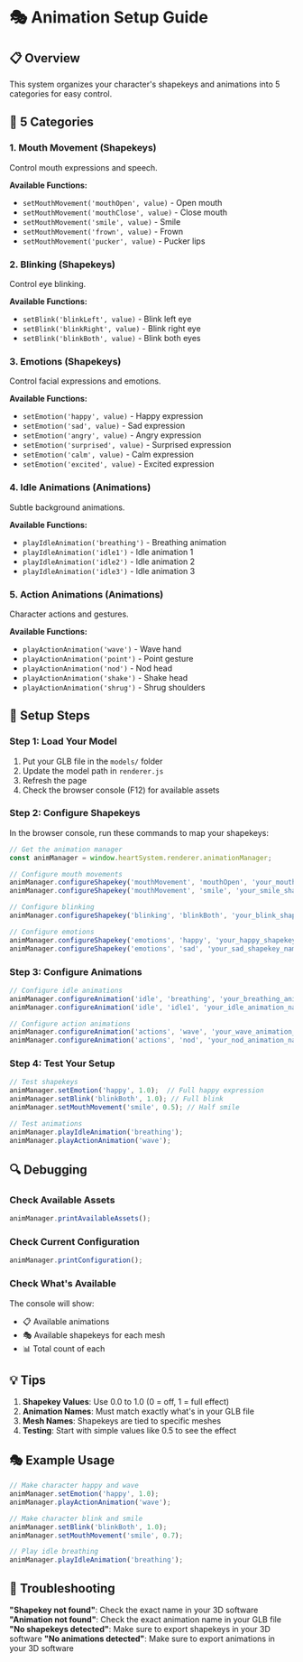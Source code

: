 # 🎭 Animation Setup Guide

## 📋 Overview
This system organizes your character's shapekeys and animations into 5 categories for easy control.

## 🎯 5 Categories

### 1. **Mouth Movement** (Shapekeys)
Control mouth expressions and speech.

**Available Functions:**
- `setMouthMovement('mouthOpen', value)` - Open mouth
- `setMouthMovement('mouthClose', value)` - Close mouth  
- `setMouthMovement('smile', value)` - Smile
- `setMouthMovement('frown', value)` - Frown
- `setMouthMovement('pucker', value)` - Pucker lips

### 2. **Blinking** (Shapekeys)
Control eye blinking.

**Available Functions:**
- `setBlink('blinkLeft', value)` - Blink left eye
- `setBlink('blinkRight', value)` - Blink right eye
- `setBlink('blinkBoth', value)` - Blink both eyes

### 3. **Emotions** (Shapekeys)
Control facial expressions and emotions.

**Available Functions:**
- `setEmotion('happy', value)` - Happy expression
- `setEmotion('sad', value)` - Sad expression
- `setEmotion('angry', value)` - Angry expression
- `setEmotion('surprised', value)` - Surprised expression
- `setEmotion('calm', value)` - Calm expression
- `setEmotion('excited', value)` - Excited expression

### 4. **Idle Animations** (Animations)
Subtle background animations.

**Available Functions:**
- `playIdleAnimation('breathing')` - Breathing animation
- `playIdleAnimation('idle1')` - Idle animation 1
- `playIdleAnimation('idle2')` - Idle animation 2
- `playIdleAnimation('idle3')` - Idle animation 3

### 5. **Action Animations** (Animations)
Character actions and gestures.

**Available Functions:**
- `playActionAnimation('wave')` - Wave hand
- `playActionAnimation('point')` - Point gesture
- `playActionAnimation('nod')` - Nod head
- `playActionAnimation('shake')` - Shake head
- `playActionAnimation('shrug')` - Shrug shoulders

## 🎯 Setup Steps

### Step 1: Load Your Model
1. Put your GLB file in the `models/` folder
2. Update the model path in `renderer.js`
3. Refresh the page
4. Check the browser console (F12) for available assets

### Step 2: Configure Shapekeys
In the browser console, run these commands to map your shapekeys:

```javascript
// Get the animation manager
const animManager = window.heartSystem.renderer.animationManager;

// Configure mouth movements
animManager.configureShapekey('mouthMovement', 'mouthOpen', 'your_mouth_open_shapekey_name');
animManager.configureShapekey('mouthMovement', 'smile', 'your_smile_shapekey_name');

// Configure blinking
animManager.configureShapekey('blinking', 'blinkBoth', 'your_blink_shapekey_name');

// Configure emotions
animManager.configureShapekey('emotions', 'happy', 'your_happy_shapekey_name');
animManager.configureShapekey('emotions', 'sad', 'your_sad_shapekey_name');
```

### Step 3: Configure Animations
```javascript
// Configure idle animations
animManager.configureAnimation('idle', 'breathing', 'your_breathing_animation_name');
animManager.configureAnimation('idle', 'idle1', 'your_idle_animation_name');

// Configure action animations
animManager.configureAnimation('actions', 'wave', 'your_wave_animation_name');
animManager.configureAnimation('actions', 'nod', 'your_nod_animation_name');
```

### Step 4: Test Your Setup
```javascript
// Test shapekeys
animManager.setEmotion('happy', 1.0);  // Full happy expression
animManager.setBlink('blinkBoth', 1.0); // Full blink
animManager.setMouthMovement('smile', 0.5); // Half smile

// Test animations
animManager.playIdleAnimation('breathing');
animManager.playActionAnimation('wave');
```

## 🔍 Debugging

### Check Available Assets
```javascript
animManager.printAvailableAssets();
```

### Check Current Configuration
```javascript
animManager.printConfiguration();
```

### Check What's Available
The console will show:
- 📋 Available animations
- 🎭 Available shapekeys for each mesh
- 📊 Total count of each

## 💡 Tips

1. **Shapekey Values**: Use 0.0 to 1.0 (0 = off, 1 = full effect)
2. **Animation Names**: Must match exactly what's in your GLB file
3. **Mesh Names**: Shapekeys are tied to specific meshes
4. **Testing**: Start with simple values like 0.5 to see the effect

## 🎭 Example Usage

```javascript
// Make character happy and wave
animManager.setEmotion('happy', 1.0);
animManager.playActionAnimation('wave');

// Make character blink and smile
animManager.setBlink('blinkBoth', 1.0);
animManager.setMouthMovement('smile', 0.7);

// Play idle breathing
animManager.playIdleAnimation('breathing');
```

## 🚨 Troubleshooting

**"Shapekey not found"**: Check the exact name in your 3D software
**"Animation not found"**: Check the exact animation name in your GLB file
**"No shapekeys detected"**: Make sure to export shapekeys in your 3D software
**"No animations detected"**: Make sure to export animations in your 3D software 